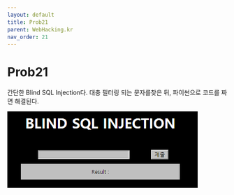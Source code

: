 ```yaml
---
layout: default
title: Prob21
parent: WebHacking.kr
nav_order: 21
---
```


# Prob21

간단한 Blind SQL Injection다. 대충 필터링 되는 문자를찾은 뒤, 파이썬으로 코드를 짜면 해결된다.

![index](/assets/images/webhacking_kr/prob21/1.png)
